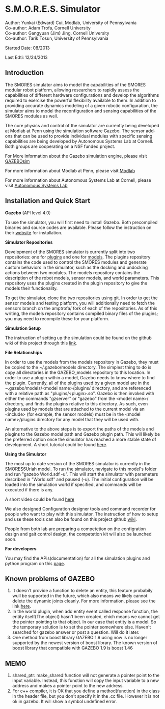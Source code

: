 S.M.O.R.E.S. Simulator
=================

Author: Yunkai (Edward) Cui, Modlab, University of Pennsylvania<br>
Co-author: Adam Trofa, Cornell University<br>
Co-author: Gangyuan (Jim) Jing, Cornell University<br>
Co-author: Tarik Tosun, University of Pennsylvania

Started Date: 08/2013

Last Edti: 12/24/2013 


Introduction
----------------------------------------
The SMORES simulator aims to model the capabilities of the SMORES modular robot platform, allowing researchers to rapidly assess the capabilities of different hardware configurations and develop the algorithms required to exercise the powerful flexibility available to them. In addition to providing accurate dynamics modeling of a given robotic configuration, the simulator aims to model the reconfiguration and sensing capabilities of the SMORES modules as well.

The core physics and control of the simulator are currently being developed at Modlab at Penn using the simulation software Gazebo. The sensor add-ons that can be used to provide individual modules with specific sensing capabilities are being developed by Autonomous Systems Lab at Cornell. Both groups are cooperating on a NSF funded project.

For More information about the Gazebo simulation engine, please visit [GAZEBOsim](http://gazebosim.org/)

For more information about Modlab at Penn, please visit [Modlab](http://modlabupenn.org/)

For more information about Autonomous Systems Lab at Cornell, please visit [Autonomous Systems Lab](http://cornell-asl.org/wiki/index.php?title=Main_Page)

Installation and Quick Start
----------------------------
**Gazebo** (API level 4.0)

To use the simulator, you will first need to install Gazebo. Both precompiled binaries and source codes are available. Please follow the instruction on their [website](http://gazebosim.org/wiki/Main_Page) for installation.

**Simulator Repositories**

Development of the SMORES simulator is currently split into two repositories: one for [plugins](https://github.com/MOD-ASL/SimulationPlugins/) and one for [models](https://github.com/MOD-ASL/GAZEBO_model). The plugins repository contains the code used to control the SMORES modules and generate custom behaviors in the simulator, such as the docking and undocking actions between two modules. The models repository contains the description of the robot models, sensor models, and world parameters. This repository uses the plugins created in the plugin repository to give the models their functionality.

To get the simulator, clone the two repositories using git. In order to get the sensor models and testing platform, you will additionally need to fetch the sensors branch on the amptrofa/ fork of each of the repositories. As of this writing, the models repository contains compiled binary files of the plugins; you may need to recompile these for your platform.

**Simulation Setup**

The instruction of setting up the simulation could be found on the github wiki of this project through this [link](https://github.com/MOD-ASL/SimulationPlugins/wiki/Simulation-Setup).

**File Relationships**

In order to use the models from the models repository in Gazebo, they must be copied to the ~/.gazebo/models directory. The simplest thing to do is copy all directories in the GAZEBO_models repository to this location.
In order to use a plugin within a model, Gazebo needs to know where to find the plugin. Currently, all of the plugins used by a given model are in the ~.gazebo/models/&lt;model name&gt;/plugins/ directory, and are referenced with a relative path as "plugins/&lt;plugin&gt;.so". Gazebo is then invoked with either the commands "gzserver" or "gazebo" from the &lt;model name&gt;/ directory, and finds the plugins relative to this directory. As such, even plugins used by models that are attached to the current model via an &lt;include&gt; (for example, the sensor models) must be in the &lt;model name&gt;/plugins directory for any model that they will be used with.

An alternative to the above steps is to export the paths of the models and plugins to the Gazebo model path and Gazebo plugin path. This will likely be the preferred option once the simulator has reached a more stable state of development. A short tutorial could be found [here](http://gazebosim.org/wiki/Tutorials/1.9/plugins/overview).

**Using the Simulator**

The most up to date version of the SMORES simulator is currently in the SMORES6Uriah model. To run the simulator, navigate to this model's folder and run "gazebo World.sdf -u". This will start the simulator with parameters described in "World.sdf" and paused (-u). The initial configuration will be loaded into the simulation world if specified, and commands will be executed if there is any.

A short video could be found [here](https://www.youtube.com/watch?v=eX9czliCpnM)

We also designed Configuration designer tools and command recorder for people who want to play with this simulator. The instruction of how to setup and use these tools can also be found on this project github [wiki](https://github.com/MOD-ASL/SimulationPlugins/wiki).

People from both lab are preparing a competetion on the configration design and gait control design, the competetion kit will also be launched soon.

**For developers**

You may find the APIs(documentation) for all the simulation plugins and python program on this [page](http://modlab.seas.upenn.edu/resource/smoresapi/index.html).

Known problems of GAZEBO
----------------------------------------
1. It doesn't provide a function to delete an entity, this feature probabily wull be supported in the future, which also means we likely cannot delete the dynamic joints cleanly. For more information, please see the link [here](http://answers.gazebosim.org/question/550/how-to-delete-links-from-a-model-gazebo-125/).
2. In the world plugin, when add entity event called response function, the entity itself(The object) hasn't been created, ehich means we cannot get the pointer pointing to that object. In our case that entity is a model. So the temporary solution is to set the pointer somewhere else. Haven't searched for gazebo answer or post a question. Will do it later.
3. One method from boost library GAZEBO 1.9 using now is no longer supported by the newest version of boost library. The known version of boost library that compatible with GAZEBO 1.9 is boost 1.46

MEMO
----------------------------------------
1. shared_ptr: make_shared function will not generate a pointer point to the input variable. Instead, this function will copy the input variable to a new address and makes a pointer point to the new address.
2. For c++ compiler, it is OK that you define a method(function) in the class in the header file, but you don't specify it in the .cc file. However it is not ok in gazebo. It will show a symbol undefined error. 
